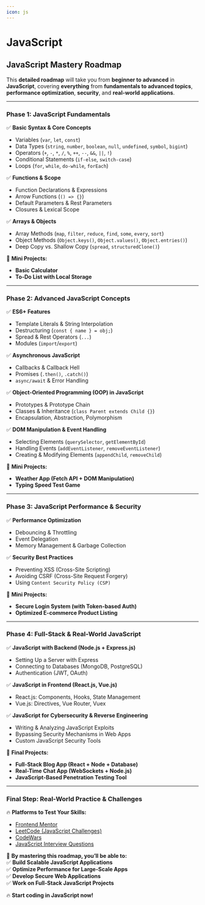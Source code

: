```yaml
---
icon: js
---
```


# JavaScript

## **JavaScript Mastery Roadmap**

This **detailed roadmap** will take you from **beginner to advanced** in **JavaScript**, covering **everything** from **fundamentals to advanced topics**, **performance optimization**, **security**, and **real-world applications**.

***

### **Phase 1: JavaScript Fundamentals**

✅ **Basic Syntax & Core Concepts**

* Variables (`var`, `let`, `const`)
* Data Types (`string`, `number`, `boolean`, `null`, `undefined`, `symbol`, `bigint`)
* Operators (`+`, `-`, `*`, `/`, `%`, `++`, `--`, `&&`, `||`, `!`)
* Conditional Statements (`if-else`, `switch-case`)
* Loops (`for`, `while`, `do-while`, `forEach`)

✅ **Functions & Scope**

* Function Declarations & Expressions
* Arrow Functions (`() => {}`)
* Default Parameters & Rest Parameters
* Closures & Lexical Scope

✅ **Arrays & Objects**

* Array Methods (`map`, `filter`, `reduce`, `find`, `some`, `every`, `sort`)
* Object Methods (`Object.keys()`, `Object.values()`, `Object.entries()`)
* Deep Copy vs. Shallow Copy (`spread`, `structuredClone()`)

📌 **Mini Projects:**

* **Basic Calculator**
* **To-Do List with Local Storage**

***

### **Phase 2: Advanced JavaScript Concepts**

✅ **ES6+ Features**

* Template Literals & String Interpolation
* Destructuring (`const { name } = obj;`)
* Spread & Rest Operators (`...`)
* Modules (`import`/`export`)

✅ **Asynchronous JavaScript**

* Callbacks & Callback Hell
* Promises (`.then()`, `.catch()`)
* `async/await` & Error Handling

✅ **Object-Oriented Programming (OOP) in JavaScript**

* Prototypes & Prototype Chain
* Classes & Inheritance (`class Parent extends Child {}`)
* Encapsulation, Abstraction, Polymorphism

✅ **DOM Manipulation & Event Handling**

* Selecting Elements (`querySelector`, `getElementById`)
* Handling Events (`addEventListener`, `removeEventListener`)
* Creating & Modifying Elements (`appendChild`, `removeChild`)

📌 **Mini Projects:**

* **Weather App (Fetch API + DOM Manipulation)**
* **Typing Speed Test Game**

***

### **Phase 3: JavaScript Performance & Security**

✅ **Performance Optimization**

* Debouncing & Throttling
* Event Delegation
* Memory Management & Garbage Collection

✅ **Security Best Practices**

* Preventing XSS (Cross-Site Scripting)
* Avoiding CSRF (Cross-Site Request Forgery)
* Using `Content Security Policy (CSP)`

📌 **Mini Projects:**

* **Secure Login System (with Token-based Auth)**
* **Optimized E-commerce Product Listing**

***

### **Phase 4: Full-Stack & Real-World JavaScript**

✅ **JavaScript with Backend (Node.js + Express.js)**

* Setting Up a Server with Express
* Connecting to Databases (MongoDB, PostgreSQL)
* Authentication (JWT, OAuth)

✅ **JavaScript in Frontend (React.js, Vue.js)**

* React.js: Components, Hooks, State Management
* Vue.js: Directives, Vue Router, Vuex

✅ **JavaScript for Cybersecurity & Reverse Engineering**

* Writing & Analyzing JavaScript Exploits
* Bypassing Security Mechanisms in Web Apps
* Custom JavaScript Security Tools

📌 **Final Projects:**

* **Full-Stack Blog App (React + Node + Database)**
* **Real-Time Chat App (WebSockets + Node.js)**
* **JavaScript-Based Penetration Testing Tool**

***

### **Final Step: Real-World Practice & Challenges**

🔥 **Platforms to Test Your Skills:**

* [Frontend Mentor](https://www.frontendmentor.io/)
* [LeetCode (JavaScript Challenges)](https://leetcode.com/)
* [CodeWars](https://www.codewars.com/)
* [JavaScript Interview Questions](https://github.com/sudheerj/javascript-interview-questions)

🚀 **By mastering this roadmap, you’ll be able to:**\
✅ **Build Scalable JavaScript Applications**\
✅ **Optimize Performance for Large-Scale Apps**\
✅ **Develop Secure Web Applications**\
✅ **Work on Full-Stack JavaScript Projects**

🔥 **Start coding in JavaScript now!**

